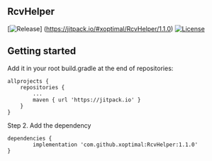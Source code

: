 ## RcvHelper



[![Release](https://jitpack.io/v/User/Repo.svg)]
(https://jitpack.io/#xoptimal/RcvHelper/1.1.0)
[![License](https://img.shields.io/badge/license-Apache%202.0-blue.svg)](https://github.com/xoptimal/RcvHelper/blob/master/LICENSE)



## Getting started

Add it in your root build.gradle at the end of repositories:

	allprojects {
		repositories {
			...
			maven { url 'https://jitpack.io' }
		}
	}

Step 2. Add the dependency

	dependencies {
	        implementation 'com.github.xoptimal:RcvHelper:1.1.0'
	}
